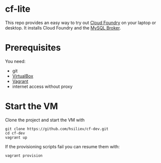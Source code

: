 # cf-lite
This repo provides an easy way to try out [Cloud Foundry](https://github.com/cloudfoundry/cf-release) on your laptop or desktop. It installs Cloud Foundry and the [MySQL Broker](https://github.com/cloudfoundry/cf-mysql-broker).

# Prerequisites

You need:
* git
* [VirtualBox](https://www.virtualbox.org)
* [Vagrant](https://www.vagrantup.com)
* internet access without proxy

# Start the VM

Clone the project and start the VM with

```
git clone https://github.com/hsiliev/cf-dev.git
cd cf-dev
vagrant up
```

If the provisioning scripts fail you can resume them with:
```
vagrant provision
```
